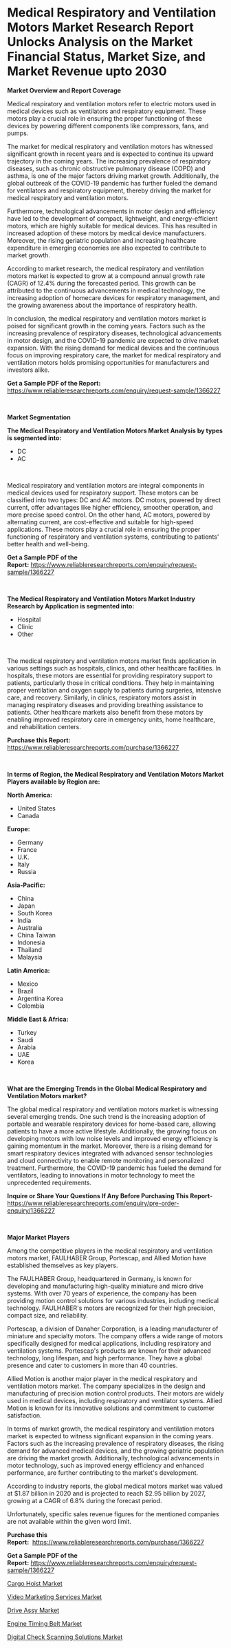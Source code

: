<p><h1>Medical Respiratory and Ventilation Motors Market Research Report Unlocks Analysis on the Market Financial Status, Market Size, and Market Revenue upto 2030</h1></p><p><strong>Market Overview and Report Coverage</strong></p>
<p><p>Medical respiratory and ventilation motors refer to electric motors used in medical devices such as ventilators and respiratory equipment. These motors play a crucial role in ensuring the proper functioning of these devices by powering different components like compressors, fans, and pumps.</p><p>The market for medical respiratory and ventilation motors has witnessed significant growth in recent years and is expected to continue its upward trajectory in the coming years. The increasing prevalence of respiratory diseases, such as chronic obstructive pulmonary disease (COPD) and asthma, is one of the major factors driving market growth. Additionally, the global outbreak of the COVID-19 pandemic has further fueled the demand for ventilators and respiratory equipment, thereby driving the market for medical respiratory and ventilation motors.</p><p>Furthermore, technological advancements in motor design and efficiency have led to the development of compact, lightweight, and energy-efficient motors, which are highly suitable for medical devices. This has resulted in increased adoption of these motors by medical device manufacturers. Moreover, the rising geriatric population and increasing healthcare expenditure in emerging economies are also expected to contribute to market growth.</p><p>According to market research, the medical respiratory and ventilation motors market is expected to grow at a compound annual growth rate (CAGR) of 12.4% during the forecasted period. This growth can be attributed to the continuous advancements in medical technology, the increasing adoption of homecare devices for respiratory management, and the growing awareness about the importance of respiratory health.</p><p>In conclusion, the medical respiratory and ventilation motors market is poised for significant growth in the coming years. Factors such as the increasing prevalence of respiratory diseases, technological advancements in motor design, and the COVID-19 pandemic are expected to drive market expansion. With the rising demand for medical devices and the continuous focus on improving respiratory care, the market for medical respiratory and ventilation motors holds promising opportunities for manufacturers and investors alike.</p></p>
<p><strong>Get a Sample PDF of the Report:</strong> <a href="https://www.reliableresearchreports.com/enquiry/request-sample/1366227">https://www.reliableresearchreports.com/enquiry/request-sample/1366227</a></p>
<p>&nbsp;</p>
<p><strong>Market Segmentation</strong></p>
<p><strong>The Medical Respiratory and Ventilation Motors Market Analysis by types is segmented into:</strong></p>
<p><ul><li>DC</li><li>AC</li></ul></p>
<p>&nbsp;</p>
<p><p>Medical respiratory and ventilation motors are integral components in medical devices used for respiratory support. These motors can be classified into two types: DC and AC motors. DC motors, powered by direct current, offer advantages like higher efficiency, smoother operation, and more precise speed control. On the other hand, AC motors, powered by alternating current, are cost-effective and suitable for high-speed applications. These motors play a crucial role in ensuring the proper functioning of respiratory and ventilation systems, contributing to patients' better health and well-being.</p></p>
<p><strong>Get a Sample PDF of the Report:</strong>&nbsp;<a href="https://www.reliableresearchreports.com/enquiry/request-sample/1366227">https://www.reliableresearchreports.com/enquiry/request-sample/1366227</a></p>
<p>&nbsp;</p>
<p><strong>The Medical Respiratory and Ventilation Motors Market Industry Research by Application is segmented into:</strong></p>
<p><ul><li>Hospital</li><li>Clinic</li><li>Other</li></ul></p>
<p>&nbsp;</p>
<p><p>The medical respiratory and ventilation motors market finds application in various settings such as hospitals, clinics, and other healthcare facilities. In hospitals, these motors are essential for providing respiratory support to patients, particularly those in critical conditions. They help in maintaining proper ventilation and oxygen supply to patients during surgeries, intensive care, and recovery. Similarly, in clinics, respiratory motors assist in managing respiratory diseases and providing breathing assistance to patients. Other healthcare markets also benefit from these motors by enabling improved respiratory care in emergency units, home healthcare, and rehabilitation centers.</p></p>
<p><strong>Purchase this Report:</strong>&nbsp; <a href="https://www.reliableresearchreports.com/purchase/1366227">https://www.reliableresearchreports.com/purchase/1366227</a></p>
<p>&nbsp;</p>
<p><strong>In terms of Region, the Medical Respiratory and Ventilation Motors Market Players available by Region are:</strong></p>
<p>
    <p> <strong> North America: </strong>
        <ul>
            <li>United States</li>
            <li>Canada</li>
        </ul>
        </p> 
    <p> <strong> Europe: </strong>
        <ul>
            <li>Germany</li>
            <li>France</li>
            <li>U.K.</li>
            <li>Italy</li>
            <li>Russia</li>
        </ul>
        </p> 
    <p> <strong> Asia-Pacific: </strong>
        <ul>
            <li>China</li>
            <li>Japan</li>
            <li>South Korea</li>
            <li>India</li>
            <li>Australia</li>
            <li>China Taiwan</li>
            <li>Indonesia</li>
            <li>Thailand</li>
            <li>Malaysia</li>
        </ul>
        </p> 
    <p> <strong> Latin America: </strong>
        <ul>
            <li>Mexico</li>
            <li>Brazil</li>
            <li>Argentina Korea</li>
            <li>Colombia</li>
        </ul>
        </p> 
    <p> <strong> Middle East & Africa: </strong>
        <ul>
            <li>Turkey</li>
            <li>Saudi</li>
            <li>Arabia</li>
            <li>UAE</li>
            <li>Korea</li>
        </ul>
    </p>
    </p>
<p>&nbsp;</p>
<p><strong>What are the Emerging Trends in the Global Medical Respiratory and Ventilation Motors market?</strong></p>
<p><p>The global medical respiratory and ventilation motors market is witnessing several emerging trends. One such trend is the increasing adoption of portable and wearable respiratory devices for home-based care, allowing patients to have a more active lifestyle. Additionally, the growing focus on developing motors with low noise levels and improved energy efficiency is gaining momentum in the market. Moreover, there is a rising demand for smart respiratory devices integrated with advanced sensor technologies and cloud connectivity to enable remote monitoring and personalized treatment. Furthermore, the COVID-19 pandemic has fueled the demand for ventilators, leading to innovations in motor technology to meet the unprecedented requirements.</p></p>
<p><strong>Inquire or Share Your Questions If Any Before Purchasing This Report</strong>- <a href="https://www.reliableresearchreports.com/enquiry/pre-order-enquiry/1366227">https://www.reliableresearchreports.com/enquiry/pre-order-enquiry/1366227</a></p>
<p>&nbsp;</p>
<p><strong>Major Market Players</strong></p>
<p><p>Among the competitive players in the medical respiratory and ventilation motors market, FAULHABER Group, Portescap, and Allied Motion have established themselves as key players.</p><p>The FAULHABER Group, headquartered in Germany, is known for developing and manufacturing high-quality miniature and micro drive systems. With over 70 years of experience, the company has been providing motion control solutions for various industries, including medical technology. FAULHABER's motors are recognized for their high precision, compact size, and reliability.</p><p>Portescap, a division of Danaher Corporation, is a leading manufacturer of miniature and specialty motors. The company offers a wide range of motors specifically designed for medical applications, including respiratory and ventilation systems. Portescap's products are known for their advanced technology, long lifespan, and high performance. They have a global presence and cater to customers in more than 40 countries.</p><p>Allied Motion is another major player in the medical respiratory and ventilation motors market. The company specializes in the design and manufacturing of precision motion control products. Their motors are widely used in medical devices, including respiratory and ventilator systems. Allied Motion is known for its innovative solutions and commitment to customer satisfaction.</p><p>In terms of market growth, the medical respiratory and ventilation motors market is expected to witness significant expansion in the coming years. Factors such as the increasing prevalence of respiratory diseases, the rising demand for advanced medical devices, and the growing geriatric population are driving the market growth. Additionally, technological advancements in motor technology, such as improved energy efficiency and enhanced performance, are further contributing to the market's development.</p><p>According to industry reports, the global medical motors market was valued at $1.87 billion in 2020 and is projected to reach $2.95 billion by 2027, growing at a CAGR of 6.8% during the forecast period.</p><p>Unfortunately, specific sales revenue figures for the mentioned companies are not available within the given word limit.</p></p>
<p><strong>Purchase this Report:</strong>&nbsp;&nbsp;<a href="https://www.reliableresearchreports.com/purchase/1366227">https://www.reliableresearchreports.com/purchase/1366227</a></p>
<p></p>
<p><strong>Get a Sample PDF of the Report:</strong>&nbsp;<a href="https://www.reliableresearchreports.com/enquiry/request-sample/1366227">https://www.reliableresearchreports.com/enquiry/request-sample/1366227</a></p>
<p><p><a href="https://www.linkedin.com/pulse/cargo-hoist-market-size-share-global-analysis-report-2023-qmwme/">Cargo Hoist Market</a></p><p><a href="https://medium.com/@nicholasgarcia1914/video-marketing-services-market-size-cagr-trends-2024-2030-0963478fcbe7">Video Marketing Services Market</a></p><p><a href="https://www.linkedin.com/pulse/drive-assy-market-size-2023-2030-global-industrial-analysis-twowc/">Drive Assy Market</a></p><p><a href="https://www.linkedin.com/pulse/engine-timing-belt-market-research-report-provides-thorough-zer5e/">Engine Timing Belt Market</a></p><p><a href="https://medium.com/@henrywheeler53/digital-check-scanning-solutions-market-size-cagr-trends-2024-2030-5533518c4625">Digital Check Scanning Solutions Market</a></p></p>